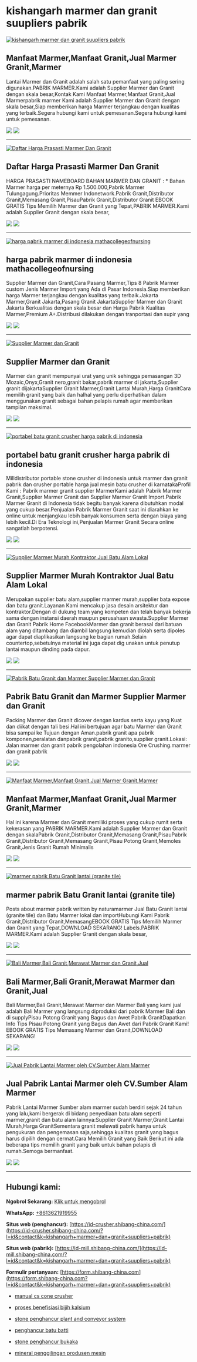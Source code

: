 # kishangarh marmer dan granit suupliers pabrik

<a href="https://swt.shibang-china.com/?l=id&img&k=kishangarh+marmer+dan+granit+suupliers+pabrik" target="_blank">![kishangarh marmer dan granit suupliers pabrik](http://static.shibang-china.com/all-800x300/887.jpg)</a>

## Manfaat Marmer,Manfaat Granit,Jual Marmer Granit,Marmer
Lantai Marmer dan Granit adalah salah satu pemanfaat yang paling sering digunakan.PABRIK MARMER.Kami adalah Supplier Marmer dan Granit dengan skala besar,Kontak Kami Manfaat Marmer,Manfaat Granit,Jual Marmerpabrik marmer Kami adalah Supplier Marmer dan Granit dengan skala besar,Siap memberikan harga Marmer terjangkau dengan kualitas yang terbaik.Segera hubungi kami untuk pemesanan.Segera hubungi kami untuk pemesanan.


<a href="https://whatsapp.shibangsoft.com/WhatsApp.php" target="_blank" title="WhatsApp">![](http://static.shibang-china.com/icon/whatsapp.png)</a> <a href="https://swt.shibang-china.com/?l=id&icon&k=kishangarh+marmer+dan+granit+suupliers+pabrik" target="_blank">![](http://static.shibang-china.com/icon/chat-id.png)</a>

---

<a href="https://swt.shibang-china.com/?l=id&img&k=kishangarh+marmer+dan+granit+suupliers+pabrik" target="_blank">![Daftar Harga Prasasti Marmer Dan Granit](http://static.shibang-china.com/all-800x300/768.jpg)</a>

## Daftar Harga Prasasti Marmer Dan Granit
HARGA PRASASTI NAMEBOARD BAHAN MARMER DAN GRANIT : * Bahan Marmer harga per meternya Rp 1.500.000,Pabrik Marmer Tulungagung.Prioritas Memmer Indonetwork.Pabrik Granit,Distributor Granit,Memasang Granit,PisauPabrik Granit,Distributor Granit EBOOK GRATIS Tips Memilih Marmer dan Granit yang Tepat,PABRIK MARMER.Kami adalah Supplier Granit dengan skala besar,


<a href="https://whatsapp.shibangsoft.com/WhatsApp.php" target="_blank" title="WhatsApp">![](http://static.shibang-china.com/icon/whatsapp.png)</a> <a href="https://swt.shibang-china.com/?l=id&icon&k=kishangarh+marmer+dan+granit+suupliers+pabrik" target="_blank">![](http://static.shibang-china.com/icon/chat-id.png)</a>

---

<a href="https://swt.shibang-china.com/?l=id&img&k=kishangarh+marmer+dan+granit+suupliers+pabrik" target="_blank">![harga pabrik marmer di indonesia mathacollegeofnursing](http://static.shibang-china.com/all-800x300/91.jpg)</a>

## harga pabrik marmer di indonesia mathacollegeofnursing
Supplier Marmer dan Granit,Cara Pasang Marmer,Tips 8 Pabrik Marmer custom Jenis Marmer Import yang Ada di Pasar Indonesia.Siap memberikan harga Marmer terjangkau dengan kualitas yang terbaik.Jakarta Marmer,Granit Jakarta,Pasang Granit JakartaSupplier Marmer dan Granit Jakarta Berkualitas dengan skala besar dan Harga Pabrik Kualitas Marmer,Premium A+.Distribusi dilakukan dengan tranportasi dan supir yang


<a href="https://whatsapp.shibangsoft.com/WhatsApp.php" target="_blank" title="WhatsApp">![](http://static.shibang-china.com/icon/whatsapp.png)</a> <a href="https://swt.shibang-china.com/?l=id&icon&k=kishangarh+marmer+dan+granit+suupliers+pabrik" target="_blank">![](http://static.shibang-china.com/icon/chat-id.png)</a>

---

<a href="https://swt.shibang-china.com/?l=id&img&k=kishangarh+marmer+dan+granit+suupliers+pabrik" target="_blank">![Supplier Marmer dan Granit](http://static.shibang-china.com/all-800x300/409.jpg)</a>

## Supplier Marmer dan Granit
Marmer dan granit mempunyai urat yang unik sehingga pemasangan 3D Mozaic,Onyx,Granit nero,granit bakar,pabrik marmer di jakarta,Supplier granit dijakartaSupplier Granit Marmer,Granit Lantai Murah,Harga GranitCara memilih granit yang baik dan halhal yang perlu diperhatikan dalam menggunakan granit sebagai bahan pelapis rumah agar memberikan tampilan maksimal.


<a href="https://whatsapp.shibangsoft.com/WhatsApp.php" target="_blank" title="WhatsApp">![](http://static.shibang-china.com/icon/whatsapp.png)</a> <a href="https://swt.shibang-china.com/?l=id&icon&k=kishangarh+marmer+dan+granit+suupliers+pabrik" target="_blank">![](http://static.shibang-china.com/icon/chat-id.png)</a>

---

<a href="https://swt.shibang-china.com/?l=id&img&k=kishangarh+marmer+dan+granit+suupliers+pabrik" target="_blank">![portabel batu granit crusher harga pabrik di indonesia](http://static.shibang-china.com/all-800x300/528.jpg)</a>

## portabel batu granit crusher harga pabrik di indonesia
Milldistributor portable stone crusher di indonesia untuk marmer dan granit pabrik dan crusher portable harga jual mesin batu crusher di karnatakaProfil Kami : Pabrik marmer granit supplier MarmerKami adalah Pabrik Marmer Granit,Supplier Marmer Granit dan Supplier Marmer Granit Import.Pabrik Marmer Granit di Indonesia tidak begitu banyak karena dibutuhkan modal yang cukup besar.Penjualan Pabrik Marmer Granit saat ini diarahkan ke online untuk menjangkau lebih banyak konsumen serta dengan biaya yang lebih kecil.Di Era Teknologi ini,Penjualan Marmer Granit Secara online sangatlah berpotensi.


<a href="https://whatsapp.shibangsoft.com/WhatsApp.php" target="_blank" title="WhatsApp">![](http://static.shibang-china.com/icon/whatsapp.png)</a> <a href="https://swt.shibang-china.com/?l=id&icon&k=kishangarh+marmer+dan+granit+suupliers+pabrik" target="_blank">![](http://static.shibang-china.com/icon/chat-id.png)</a>

---

<a href="https://swt.shibang-china.com/?l=id&img&k=kishangarh+marmer+dan+granit+suupliers+pabrik" target="_blank">![Supplier Marmer Murah Kontraktor Jual Batu Alam Lokal](http://static.shibang-china.com/all-800x300/1217.jpg)</a>

## Supplier Marmer Murah Kontraktor Jual Batu Alam Lokal
Merupakan supplier batu alam,supplier marmer murah,supplier bata expose dan batu granit.Layanan Kami mencakup jasa desain arsitektur dan kontraktor.Dengan di dukung team yang kompeten dan telah banyak bekerja sama dengan instansi daerah maupun perusahaan swasta.Supplier Marmer dan Granit Pabrik Home FacebookMarmer dan granit berasal dari batuan alam yang ditambang dan diambil langsung kemudian diolah serta dipoles agar dapat diaplikasikan langsung ke bagian rumah.Selain countertop,sebetulnya material ini juga dapat dig unakan untuk penutup lantai maupun dinding pada dapur.


<a href="https://whatsapp.shibangsoft.com/WhatsApp.php" target="_blank" title="WhatsApp">![](http://static.shibang-china.com/icon/whatsapp.png)</a> <a href="https://swt.shibang-china.com/?l=id&icon&k=kishangarh+marmer+dan+granit+suupliers+pabrik" target="_blank">![](http://static.shibang-china.com/icon/chat-id.png)</a>

---

<a href="https://swt.shibang-china.com/?l=id&img&k=kishangarh+marmer+dan+granit+suupliers+pabrik" target="_blank">![Pabrik Batu Granit dan Marmer Supplier Marmer dan Granit](http://static.shibang-china.com/all-800x300/221.jpg)</a>

## Pabrik Batu Granit dan Marmer Supplier Marmer dan Granit
Packing Marmer dan Granit dicover dengan kardus serta kayu yang Kuat dan diikat dengan tali besi.Hal ini bertujuan agar batu Marmer dan Granit bisa sampai ke Tujuan dengan Aman.pabrik granit apa pabrik komponen,peralatan danpabrik granit,pabrik granito,supplier granit.Lokasi: Jalan marmer dan granit pabrik pengolahan indonesia Ore Crushing.marmer dan granit pabrik


<a href="https://whatsapp.shibangsoft.com/WhatsApp.php" target="_blank" title="WhatsApp">![](http://static.shibang-china.com/icon/whatsapp.png)</a> <a href="https://swt.shibang-china.com/?l=id&icon&k=kishangarh+marmer+dan+granit+suupliers+pabrik" target="_blank">![](http://static.shibang-china.com/icon/chat-id.png)</a>

---

<a href="https://swt.shibang-china.com/?l=id&img&k=kishangarh+marmer+dan+granit+suupliers+pabrik" target="_blank">![Manfaat Marmer,Manfaat Granit,Jual Marmer Granit,Marmer](http://static.shibang-china.com/all-800x300/704.jpg)</a>

## Manfaat Marmer,Manfaat Granit,Jual Marmer Granit,Marmer
Hal ini karena Marmer dan Granit memiliki proses yang cukup rumit serta kekerasan yang PABRIK MARMER.Kami adalah Supplier Marmer dan Granit dengan skalaPabrik Granit,Distributor Granit,Memasang Granit,PisauPabrik Granit,Distributor Granit,Memasang Granit,Pisau Potong Granit,Memoles Granit,Jenis Granit Rumah Minimalis


<a href="https://whatsapp.shibangsoft.com/WhatsApp.php" target="_blank" title="WhatsApp">![](http://static.shibang-china.com/icon/whatsapp.png)</a> <a href="https://swt.shibang-china.com/?l=id&icon&k=kishangarh+marmer+dan+granit+suupliers+pabrik" target="_blank">![](http://static.shibang-china.com/icon/chat-id.png)</a>

---

<a href="https://swt.shibang-china.com/?l=id&img&k=kishangarh+marmer+dan+granit+suupliers+pabrik" target="_blank">![marmer pabrik Batu Granit lantai (granite tile)](http://static.shibang-china.com/all-800x300/1158.jpg)</a>

## marmer pabrik Batu Granit lantai (granite tile)
Posts about marmer pabrik written by naturamarmer Jual Batu Granit lantai (granite tile) dan Batu Marmer lokal dan importHubungi Kami Pabrik Granit,Distributor Granit,MemasangEBOOK GRATIS Tips Memilih Marmer dan Granit yang Tepat,DOWNLOAD SEKARANG! Labels.PABRIK MARMER.Kami adalah Supplier Granit dengan skala besar,


<a href="https://whatsapp.shibangsoft.com/WhatsApp.php" target="_blank" title="WhatsApp">![](http://static.shibang-china.com/icon/whatsapp.png)</a> <a href="https://swt.shibang-china.com/?l=id&icon&k=kishangarh+marmer+dan+granit+suupliers+pabrik" target="_blank">![](http://static.shibang-china.com/icon/chat-id.png)</a>

---

<a href="https://swt.shibang-china.com/?l=id&img&k=kishangarh+marmer+dan+granit+suupliers+pabrik" target="_blank">![Bali Marmer,Bali Granit,Merawat Marmer dan Granit,Jual](http://static.shibang-china.com/all-800x300/258.jpg)</a>

## Bali Marmer,Bali Granit,Merawat Marmer dan Granit,Jual
Bali Marmer,Bali Granit,Merawat Marmer dan Marmer Bali yang kami jual adalah Bali Marmer yang langsung diproduksi dari pabrik Marmer Bali dan di supplyPisau Potong Granit yang Bagus dan Awet Pabrik GranitDapatkan Info Tips Pisau Potong Granit yang Bagus dan Awet dari Pabrik Granit Kami! EBOOK GRATIS Tips Memasang Marmer dan Granit,DOWNLOAD SEKARANG!


<a href="https://whatsapp.shibangsoft.com/WhatsApp.php" target="_blank" title="WhatsApp">![](http://static.shibang-china.com/icon/whatsapp.png)</a> <a href="https://swt.shibang-china.com/?l=id&icon&k=kishangarh+marmer+dan+granit+suupliers+pabrik" target="_blank">![](http://static.shibang-china.com/icon/chat-id.png)</a>

---

<a href="https://swt.shibang-china.com/?l=id&img&k=kishangarh+marmer+dan+granit+suupliers+pabrik" target="_blank">![Jual Pabrik Lantai Marmer oleh CV.Sumber Alam Marmer](http://static.shibang-china.com/all-800x300/138.jpg)</a>

## Jual Pabrik Lantai Marmer oleh CV.Sumber Alam Marmer
Pabrik Lantai Marmer Sumber alam marmer sudah berdiri sejak 24 tahun yang lalu,kami bergerak di bidang penyediaan batu alam seperti marmer,granit dan batu alam lainnya:Supplier Granit Marmer,Granit Lantai Murah,Harga GranitSementara granit melewati pabrik hanya untuk pengukuran dan pengemasan saja,sehingga kualitas granit yang bagus harus dipilih dengan cermat.Cara Memilih Granit yang Baik Berikut ini ada beberapa tips memilih granit yang baik untuk bahan pelapis di rumah.Semoga bermanfaat.


<a href="https://whatsapp.shibangsoft.com/WhatsApp.php" target="_blank" title="WhatsApp">![](http://static.shibang-china.com/icon/whatsapp.png)</a> <a href="https://swt.shibang-china.com/?l=id&icon&k=kishangarh+marmer+dan+granit+suupliers+pabrik" target="_blank">![](http://static.shibang-china.com/icon/chat-id.png)</a>

---
## Hubungi kami:

**Ngobrol Sekarang:** [Klik untuk mengobrol](https://swt.shibang-china.com?l=id&contact&k=kishangarh+marmer+dan+granit+suupliers+pabrik)

**WhatsApp:**  [+8613621919955](https://whatsapp.shibangsoft.com/WhatsApp.php)

**Situs web (penghancur):** [https://id-crusher.shibang-china.com/](https://id-crusher.shibang-china.com/?l=id&contact&k=kishangarh+marmer+dan+granit+suupliers+pabrik)

**Situs web (pabrik):** [https://id-mill.shibang-china.com/](https://id-mill.shibang-china.com/?l=id&contact&k=kishangarh+marmer+dan+granit+suupliers+pabrik)

**Formulir pertanyaan:** [https://form.shibang-china.com](https://form.shibang-china.com?l=id&contact&k=kishangarh+marmer+dan+granit+suupliers+pabrik)

* [manual cs cone crusher](../50/manual%20cs%20cone%20crusher.md)

* [proses benefisiasi bijih kalsium](../45/proses%20benefisiasi%20bijih%20kalsium.md)

* [stone penghancur plant and conveyor system](../41/stone%20penghancur%20plant%20and%20conveyor%20system.md)

* [penghancur batu batti](../50/penghancur%20batu%20batti.md)

* [stone penghancur bukaka](../43/stone%20penghancur%20bukaka.md)

* [mineral penggilingan produsen mesin](../43/mineral%20penggilingan%20produsen%20mesin.md)